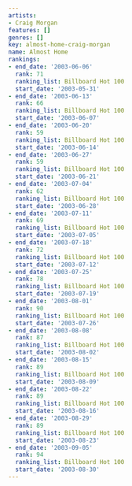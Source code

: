 ```yaml
---
artists:
- Craig Morgan
features: []
genres: []
key: almost-home-craig-morgan
name: Almost Home
rankings:
- end_date: '2003-06-06'
  rank: 71
  ranking_list: Billboard Hot 100
  start_date: '2003-05-31'
- end_date: '2003-06-13'
  rank: 66
  ranking_list: Billboard Hot 100
  start_date: '2003-06-07'
- end_date: '2003-06-20'
  rank: 59
  ranking_list: Billboard Hot 100
  start_date: '2003-06-14'
- end_date: '2003-06-27'
  rank: 59
  ranking_list: Billboard Hot 100
  start_date: '2003-06-21'
- end_date: '2003-07-04'
  rank: 62
  ranking_list: Billboard Hot 100
  start_date: '2003-06-28'
- end_date: '2003-07-11'
  rank: 69
  ranking_list: Billboard Hot 100
  start_date: '2003-07-05'
- end_date: '2003-07-18'
  rank: 72
  ranking_list: Billboard Hot 100
  start_date: '2003-07-12'
- end_date: '2003-07-25'
  rank: 78
  ranking_list: Billboard Hot 100
  start_date: '2003-07-19'
- end_date: '2003-08-01'
  rank: 90
  ranking_list: Billboard Hot 100
  start_date: '2003-07-26'
- end_date: '2003-08-08'
  rank: 87
  ranking_list: Billboard Hot 100
  start_date: '2003-08-02'
- end_date: '2003-08-15'
  rank: 89
  ranking_list: Billboard Hot 100
  start_date: '2003-08-09'
- end_date: '2003-08-22'
  rank: 89
  ranking_list: Billboard Hot 100
  start_date: '2003-08-16'
- end_date: '2003-08-29'
  rank: 89
  ranking_list: Billboard Hot 100
  start_date: '2003-08-23'
- end_date: '2003-09-05'
  rank: 94
  ranking_list: Billboard Hot 100
  start_date: '2003-08-30'
---
```


